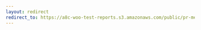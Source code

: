 ```yaml
---
layout: redirect
redirect_to: https://a8c-woo-test-reports.s3.amazonaws.com/public/pr-merge/44390/e2e/index.html
---
```

